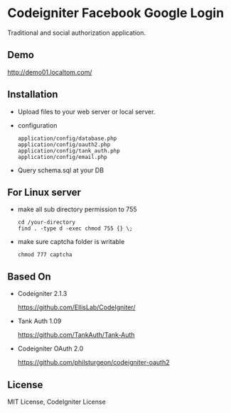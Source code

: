 # Codeigniter Facebook Google Login
Traditional and social authorization application.


Demo
----
http://demo01.localtom.com/


Installation
------------
* Upload files to your web server or local server.
* configuration

  ```
  application/config/database.php
  application/config/oauth2.php
  application/config/tank_auth.php
  application/config/email.php
  ```
* Query schema.sql at your DB


For Linux server
----------------
* make all sub directory permission to 755 

  ```
  cd /your-directory
  find . -type d -exec chmod 755 {} \;
  ```

* make sure captcha folder is writable

  ```
  chmod 777 captcha
  ```

Based On
--------
* Codeigniter 2.1.3

  https://github.com/EllisLab/CodeIgniter/

* Tank Auth 1.09

  https://github.com/TankAuth/Tank-Auth

* Codeigniter OAuth 2.0

  https://github.com/philsturgeon/codeigniter-oauth2


License
-------
MIT License, CodeIgniter License








<!-- --------------------------------------


Domain: jamil.onlinehost.itlab.solutions
Cpanel:  jamil.onlinehost.itlab.solutions/cpanel
User Name: jamilonlinehos7
Sj4gKl6$hK



------------------------------------------>
